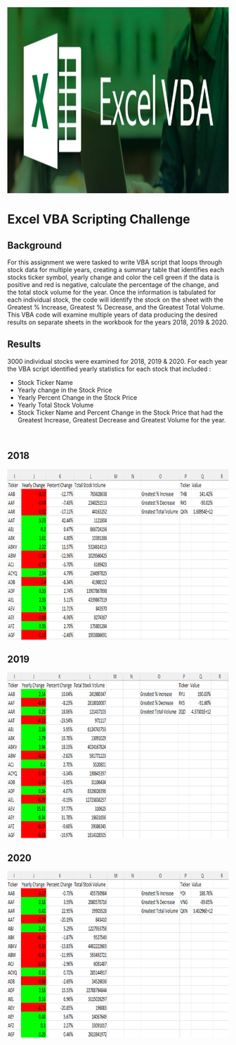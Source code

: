 <img src="Pics/Header.png" width="808" height="422">

# Excel VBA Scripting Challenge

## Background
For this assignment we were tasked to write VBA script that loops through stock data for multiple years, creating a summary table that identifies each stocks ticker symbol, yearly change and color the cell green if the data is positive and red is negative, calculate the percentage of the change, and the total stock volume for the year.  Once the information is tabulated for each individual stock, the code will identify the stock on the sheet with the Greatest % Increase, Greatest % Decrease, and the Greatest Total Volume.  This VBA code will examine multiple years of data producing the desired results on separate sheets in the workbook for the years 2018, 2019 & 2020.

## Results
3000 individual stocks were examined for 2018, 2019 & 2020.  For each year the VBA script identified yearly statistics for each stock that included :
* Stock Ticker Name
* Yearly change in the Stock Price
* Yearly Percent Change in the Stock Price
* Yearly Total Stock Volume 
* Stock Ticker Name and Percent Change in the Stock Price that had the Greatest Increase, Greatest Decrease and Greatest Volume for the year.  


<br>

## 2018 
<img src="Pics/2018 Results.png" width="844" height="387">

<br>

## 2019
<img src="Pics/2019 Results.png" width="852" height="376">


<br>

## 2020
<img src="Pics/2020 Results.png" width="843" height="378">


